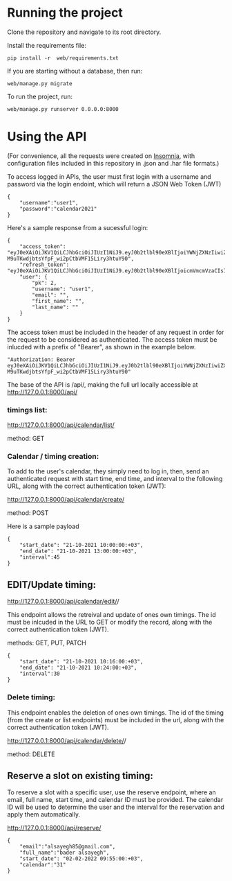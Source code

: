 # Running the project

Clone the repository and navigate to its root directory.

Install the requirements file:
```shell
pip install -r  web/requirements.txt
```

If you are starting without a database, then run:

```shell
web/manage.py migrate 
```

To run the project, run:
```shell
web/manage.py runserver 0.0.0.0:8000
```

# Using the API

(For convenience, all the requests were created on [Insomnia](https://insomnia.rest/), with configuration files included in this repository in .json and .har file formats.)

To access logged in APIs, the user must first login with a username and password via the login endoint, which will return a JSON Web Token (JWT)

```
{
	"username":"user1",
	"password":"calendar2021"
}
```

Here's a sample response from a sucessful login:
```
{
	"access_token": "eyJ0eXAiOiJKV1QiLCJhbGciOiJIUzI1NiJ9.eyJ0b2tlbl90eXBlIjoiYWNjZXNzIiwiZXhwIjoxNjQzODQxMjg5LCJpYXQiOjE2NDM4NDA5ODksImp0aSI6IjVmMWYxMmY0NjdhNjQ0NTliNDUzZDM2NzY4MDJiZmUwIiwidXNlcl9pZCI6Mn0.VYR-M9uTKwdjbtsYfpF_wi2pCtbVMF15Liry3htuY90",
	"refresh_token": "eyJ0eXAiOiJKV1QiLCJhbGciOiJIUzI1NiJ9.eyJ0b2tlbl90eXBlIjoicmVmcmVzaCIsImV4cCI6MTY0MzkyNzM4OSwiaWF0IjoxNjQzODQwOTg5LCJqdGkiOiIxOGJiNzZkZTM4NjQ0NmM2OGIwZTc2NmYyNGJhYTljMCIsInVzZXJfaWQiOjJ9.FMLuKmiGAStZuGPbquvt0XkzAyMBEP65orCGbsGI9v0",
	"user": {
		"pk": 2,
		"username": "user1",
		"email": "",
		"first_name": "",
		"last_name": ""
	}
}
```

The access token must be included in the header of any request in order for the request to be considered as authenticated.
The access token must be inlucded with a prefix of "Bearer", as shown in the example below.  
```
"Authorization: Bearer eyJ0eXAiOiJKV1QiLCJhbGciOiJIUzI1NiJ9.eyJ0b2tlbl90eXBlIjoiYWNjZXNzIiwiZXhwIjoxNjQzODQxMjg5LCJpYXQiOjE2NDM4NDA5ODksImp0aSI6IjVmMWYxMmY0NjdhNjQ0NTliNDUzZDM2NzY4MDJiZmUwIiwidXNlcl9pZCI6Mn0.VYR-M9uTKwdjbtsYfpF_wi2pCtbVMF15Liry3htuY90"
```


The base of the API is /api/, making the full url locally accessible at http://127.0.0.1:8000/api/

### timings list:
http://127.0.0.1:8000/api/calendar/list/

method: GET

### Calendar / timing creation:
To add to the user's calendar, they simply need to log in, then, send an authenticated request with start time, end time, and interval to the following URL, along with the correct authentication token (JWT):

http://127.0.0.1:8000/api/calendar/create/

method: POST

Here is a sample payload
```
{
	"start_date": "21-10-2021 10:00:00:+03",
	"end_date": "21-10-2021 13:00:00:+03",
	"interval":45
}
```


##  EDIT/Update timing:
http://127.0.0.1:8000/api/calendar/edit/<id>/

This endpoint allows the retreival and update of ones own timings. The id must be inlcuded in the URL to GET or modify the record, along with the correct authentication token (JWT).

methods: GET, PUT, PATCH

```
{
	"start_date": "21-10-2021 10:16:00:+03",
	"end_date": "21-10-2021 10:24:00:+03",
	"interval":30
}
```

### Delete  timing:
This endpoint enables the deletion of ones own timings.
The id of the timing (from the create or list endpoints) must be included in the url, along with the correct authentication token (JWT).

http://127.0.0.1:8000/api/calendar/delete/<id>/

method: DELETE


## Reserve a slot on existing timing:
To reserve a slot with a specific user, use the reserve endpoint, where an email, full name, start time, and calendar ID must be provided. The calendar ID will be used to determine the user and the interval for the reservation and apply them automatically.

http://127.0.0.1:8000/api/reserve/
```
{
	"email":"alsayegh85@gmail.com",
	"full_name":"bader alsayegh",
	"start_date": "02-02-2022 09:55:00:+03",
	"calendar":"31"
}	
```